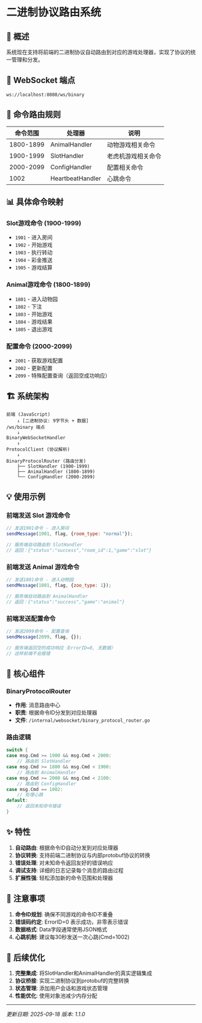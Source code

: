# 二进制协议路由系统

## 📝 概述

系统现在支持将前端的二进制协议自动路由到对应的游戏处理器，实现了协议的统一管理和分发。

## 🔌 WebSocket 端点

```
ws://localhost:8080/ws/binary
```

## 🎯 命令路由规则

| 命令范围 | 处理器 | 说明 |
|----------|--------|------|
| 1800-1899 | AnimalHandler | 动物游戏相关命令 |
| 1900-1999 | SlotHandler | 老虎机游戏相关命令 |
| 2000-2099 | ConfigHandler | 配置相关命令 |
| 1002 | HeartbeatHandler | 心跳命令 |

## 📊 具体命令映射

### Slot游戏命令 (1900-1999)
- `1901` - 进入房间
- `1902` - 开始游戏
- `1903` - 执行转动
- `1904` - 彩金推送
- `1905` - 游戏结算

### Animal游戏命令 (1800-1899)
- `1801` - 进入动物园
- `1802` - 下注
- `1803` - 开始游戏
- `1804` - 游戏结果
- `1805` - 退出游戏

### 配置命令 (2000-2099)
- `2001` - 获取游戏配置
- `2002` - 更新配置
- `2099` - 特殊配置查询（返回空成功响应）

## 🏗️ 系统架构

```
前端 (JavaScript)
    ↓ [二进制协议: 9字节头 + 数据]
/ws/binary 端点
    ↓
BinaryWebSocketHandler
    ↓
ProtocolClient (协议解析)
    ↓
BinaryProtocolRouter (路由分发)
    ├── SlotHandler (1900-1999)
    ├── AnimalHandler (1800-1899)
    └── ConfigHandler (2000-2099)
```

## 💡 使用示例

### 前端发送 Slot 游戏命令
```javascript
// 发送1901命令 - 进入房间
sendMessage(1901, flag, {room_type: "normal"});

// 服务端自动路由到 SlotHandler
// 返回：{"status":"success","room_id":1,"game":"slot"}
```

### 前端发送 Animal 游戏命令
```javascript
// 发送1801命令 - 进入动物园
sendMessage(1801, flag, {zoo_type: 1});

// 服务端自动路由到 AnimalHandler
// 返回：{"status":"success","game":"animal"}
```

### 前端发送配置命令
```javascript
// 发送2099命令 - 配置查询
sendMessage(2099, flag, {});

// 服务端返回空的成功响应（ErrorID=0, 无数据）
// 这样前端不会报错
```

## 🔧 核心组件

### BinaryProtocolRouter
- **作用**: 消息路由中心
- **职责**: 根据命令ID分发到对应处理器
- **文件**: `/internal/websocket/binary_protocol_router.go`

### 路由逻辑
```go
switch {
case msg.Cmd >= 1900 && msg.Cmd < 2000:
    // 路由到 SlotHandler
case msg.Cmd >= 1800 && msg.Cmd < 1900:
    // 路由到 AnimalHandler
case msg.Cmd >= 2000 && msg.Cmd < 2100:
    // 路由到 ConfigHandler
case msg.Cmd == 1002:
    // 处理心跳
default:
    // 返回未知命令错误
}
```

## ✨ 特性

1. **自动路由**: 根据命令ID自动分发到对应处理器
2. **协议转换**: 支持前端二进制协议与内部protobuf协议的转换
3. **错误处理**: 对未知命令返回友好的错误响应
4. **调试支持**: 详细的日志记录每个消息的路由过程
5. **扩展性强**: 轻松添加新的命令范围和处理器

## 📝 注意事项

1. **命令ID规划**: 确保不同游戏的命令ID不重叠
2. **错误码约定**: ErrorID=0 表示成功，非零表示错误
3. **数据格式**: Data字段通常使用JSON格式
4. **心跳机制**: 建议每30秒发送一次心跳(Cmd=1002)

## 🚀 后续优化

1. **完整集成**: 将SlotHandler和AnimalHandler的真实逻辑集成
2. **协议桥接**: 实现二进制协议到protobuf的完整转换
3. **状态管理**: 添加用户会话和游戏状态管理
4. **性能优化**: 使用对象池减少内存分配

---
*更新日期: 2025-09-18*
*版本: 1.1.0*